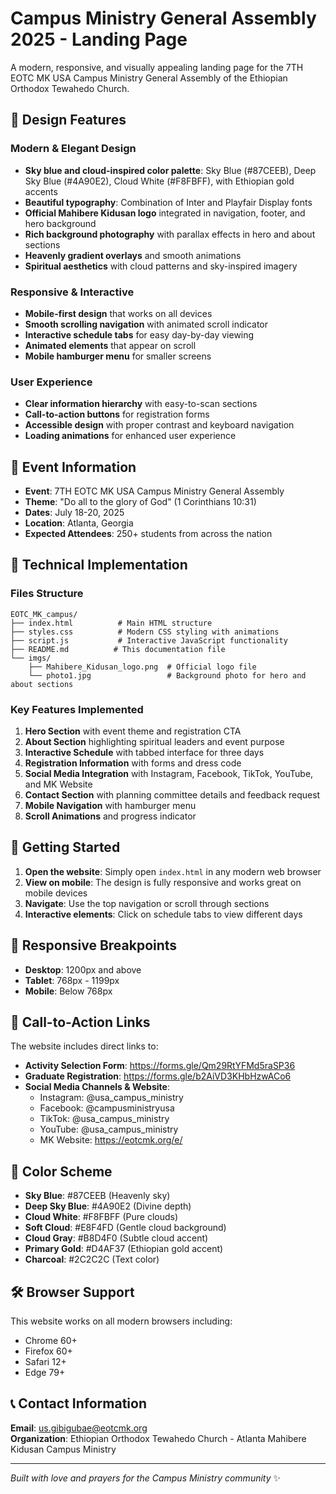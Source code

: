 # Campus Ministry General Assembly 2025 - Landing Page

A modern, responsive, and visually appealing landing page for the 7TH EOTC MK USA Campus Ministry General Assembly of the Ethiopian Orthodox Tewahedo Church.

## 🎨 Design Features

### Modern & Elegant Design
- **Sky blue and cloud-inspired color palette**: Sky Blue (#87CEEB), Deep Sky Blue (#4A90E2), Cloud White (#F8FBFF), with Ethiopian gold accents
- **Beautiful typography**: Combination of Inter and Playfair Display fonts
- **Official Mahibere Kidusan logo** integrated in navigation, footer, and hero background
- **Rich background photography** with parallax effects in hero and about sections
- **Heavenly gradient overlays** and smooth animations
- **Spiritual aesthetics** with cloud patterns and sky-inspired imagery

### Responsive & Interactive
- **Mobile-first design** that works on all devices
- **Smooth scrolling navigation** with animated scroll indicator
- **Interactive schedule tabs** for easy day-by-day viewing
- **Animated elements** that appear on scroll
- **Mobile hamburger menu** for smaller screens

### User Experience
- **Clear information hierarchy** with easy-to-scan sections
- **Call-to-action buttons** for registration forms
- **Accessible design** with proper contrast and keyboard navigation
- **Loading animations** for enhanced user experience

## 📅 Event Information

- **Event**: 7TH EOTC MK USA Campus Ministry General Assembly
- **Theme**: "Do all to the glory of God" (1 Corinthians 10:31)
- **Dates**: July 18-20, 2025
- **Location**: Atlanta, Georgia
- **Expected Attendees**: 250+ students from across the nation

## 🔧 Technical Implementation

### Files Structure
```
EOTC_MK_campus/
├── index.html          # Main HTML structure
├── styles.css          # Modern CSS styling with animations
├── script.js           # Interactive JavaScript functionality
├── README.md          # This documentation file
└── imgs/
    ├── Mahibere_Kidusan_logo.png  # Official logo file
    └── photo1.jpg                 # Background photo for hero and about sections
```

### Key Features Implemented
1. **Hero Section** with event theme and registration CTA
2. **About Section** highlighting spiritual leaders and event purpose
3. **Interactive Schedule** with tabbed interface for three days
4. **Registration Information** with forms and dress code
5. **Social Media Integration** with Instagram, Facebook, TikTok, YouTube, and MK Website
6. **Contact Section** with planning committee details and feedback request
7. **Mobile Navigation** with hamburger menu
8. **Scroll Animations** and progress indicator

## 🚀 Getting Started

1. **Open the website**: Simply open `index.html` in any modern web browser
2. **View on mobile**: The design is fully responsive and works great on mobile devices
3. **Navigate**: Use the top navigation or scroll through sections
4. **Interactive elements**: Click on schedule tabs to view different days

## 📱 Responsive Breakpoints

- **Desktop**: 1200px and above
- **Tablet**: 768px - 1199px
- **Mobile**: Below 768px

## 🎯 Call-to-Action Links

The website includes direct links to:
- **Activity Selection Form**: https://forms.gle/Qm29RtYFMd5raSP36
- **Graduate Registration**: https://forms.gle/b2AiVD3KHbHzwACo6
- **Social Media Channels & Website**: 
  - Instagram: @usa_campus_ministry
  - Facebook: @campusministryusa
  - TikTok: @usa_campus_ministry
  - YouTube: @usa_campus_ministry
  - MK Website: https://eotcmk.org/e/

## 🎨 Color Scheme

- **Sky Blue**: #87CEEB (Heavenly sky)
- **Deep Sky Blue**: #4A90E2 (Divine depth)
- **Cloud White**: #F8FBFF (Pure clouds)
- **Soft Cloud**: #E8F4FD (Gentle cloud background)
- **Cloud Gray**: #B8D4F0 (Subtle cloud accent)
- **Primary Gold**: #D4AF37 (Ethiopian gold accent)
- **Charcoal**: #2C2C2C (Text color)

## 🛠️ Browser Support

This website works on all modern browsers including:
- Chrome 60+
- Firefox 60+
- Safari 12+
- Edge 79+

## 📞 Contact Information

**Email**: us.gibigubae@eotcmk.org  
**Organization**: Ethiopian Orthodox Tewahedo Church - Atlanta Mahibere Kidusan Campus Ministry

---

*Built with love and prayers for the Campus Ministry community* ✨ 